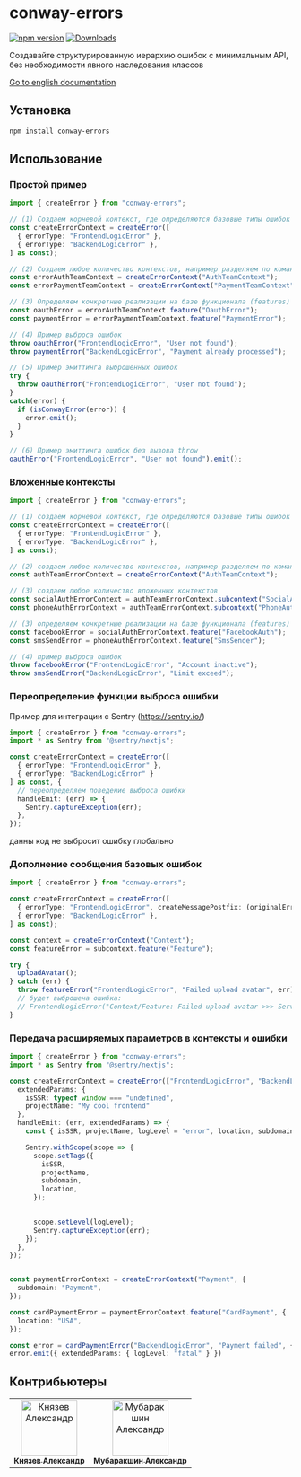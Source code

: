 # conway-errors

[![npm version](https://badge.fury.io/js/conway-errors.svg)](https://badge.fury.io/js/conway-errors)
[![Downloads](https://img.shields.io/npm/dm/conway-errors.svg)](https://www.npmjs.com/package/conway-errors)

Создавайте структурированную иерархию ошибок с минимальным API, без необходимости явного наследования классов

[Go to english documentation](README.md)

## Установка

```bash
npm install conway-errors
```

## Использование

### Простой пример

```ts
import { createError } from "conway-errors"; 

// (1) Создаем корневой контекст, где определяются базовые типы ошибок
const createErrorContext = createError([
  { errorType: "FrontendLogicError" },
  { errorType: "BackendLogicError" },
] as const);

// (2) Создаем любое количество контекстов, например разделяем по команде или контексту
const errorAuthTeamContext = createErrorContext("AuthTeamContext");
const errorPaymentTeamContext = createErrorContext("PaymentTeamContext");

// (3) Определяем конкретные реализации на базе функционала (features)
const oauthError = errorAuthTeamContext.feature("OauthError");
const paymentError = errorPaymentTeamContext.feature("PaymentError");

// (4) Пример выброса ошибок
throw oauthError("FrontendLogicError", "User not found");
throw paymentError("BackendLogicError", "Payment already processed");

// (5) Пример эмиттинга выброшенных ошибок
try {
  throw oauthError("FrontendLogicError", "User not found");
}
catch(error) {
  if (isConwayError(error)) {
    error.emit();
  }
}

// (6) Пример эмиттинга ошибок без вызова throw 
oauthError("FrontendLogicError", "User not found").emit();
```

### Вложенные контексты

```ts
import { createError } from "conway-errors"; 

// (1) создаем корневой контекст, где определяются базовые типы ошибок
const createErrorContext = createError([
  { errorType: "FrontendLogicError" },
  { errorType: "BackendLogicError" },
] as const);

// (2) создаем любое количество контекстов, например разделяем по команде или контексту
const authTeamErrorContext = createErrorContext("AuthTeamContext");

// (3) создаем любое количество вложенных контекстов
const socialAuthErrorContext = authTeamErrorContext.subcontext("SocialAuth");
const phoneAuthErrorContext = authTeamErrorContext.subcontext("PhoneAuth");

// (3) определяем конкретные реализации на базе функционала (features)
const facebookError = socialAuthErrorContext.feature("FacebookAuth");
const smsSendError = phoneAuthErrorContext.feature("SmsSender");

// (4) пример выброса ошибок
throw facebookError("FrontendLogicError", "Account inactive");
throw smsSendError("BackendLogicError", "Limit exceed");
```

### Переопределение функции выброса ошибки

Пример для интеграции с Sentry (<https://sentry.io/>)

```ts
import { createError } from "conway-errors"; 
import * as Sentry from "@sentry/nextjs";

const createErrorContext = createError([
  { errorType: "FrontendLogicError" },
  { errorType: "BackendLogicError" }
] as const, {
  // переопределяем поведение выброса ошибки
  handleEmit: (err) => {
    Sentry.captureException(err);
  },
});
```

данны код не выбросит ошибку глобально

### Дополнение сообщения базовых ошибок

```ts
import { createError } from "conway-errors"; 

const createErrorContext = createError([
  { errorType: "FrontendLogicError", createMessagePostfix: (originalError) => " >>> " + originalError?.message },
  { errorType: "BackendLogicError" },
] as const);

const context = createErrorContext("Context");
const featureError = subcontext.feature("Feature");

try {
  uploadAvatar();
} catch (err) {
  throw featureError("FrontendLogicError", "Failed upload avatar", err);
  // будет выброшена ошибка:
  // FrontendLogicError("Context/Feature: Failed upload avatar >>> Server upload avatar failed")
}
```

### Передача расширяемых параметров в контексты и ошибки

```ts
import { createError } from "conway-errors"; 
import * as Sentry from "@sentry/nextjs";

const createErrorContext = createError(["FrontendLogicError", "BackendLogicError"], {
  extendedParams: {
    isSSR: typeof window === "undefined",
    projectName: "My cool frontend"
  },
  handleEmit: (err, extendedParams) => {
    const { isSSR, projectName, logLevel = "error", location, subdomain } = extendedParams;

    Sentry.withScope(scope => {
      scope.setTags({
        isSSR,
        projectName,
        subdomain,
        location,
      });
      

      scope.setLevel(logLevel);
      Sentry.captureException(err);
    });
  },
});


const paymentErrorContext = createErrorContext("Payment", {
  subdomain: "Payment",
});

const cardPaymentError = paymentErrorContext.feature("CardPayment", {
  location: "USA",
});

const error = cardPaymentError("BackendLogicError", "Payment failed", { extendedParams: { a: 1 } });
error.emit({ extendedParams: { logLevel: "fatal" } })
```

## Контрибьютеры

<table>
  <tbody>
    <tr>
      <td align="center" valign="top">
        <a href="https://github.com/alex-knyazev">
          <img src="https://github.com/alex-knyazev.png" width="100px;" alt="Князев Александр" />
          <br />
          <sub><b>Князев Александр</b></sub></a
        >
      </td>
      <td align="center" valign="top">
        <a href="https://github.com/AlexMubarakshin">
          <img src="https://github.com/AlexMubarakshin.png" width="100px;" alt="Мубаракшин Александр" />
          <br />
          <sub><b>Мубаракшин Александр</b></sub></a
        >
      </td>
    </tr>
  </tbody>
</table>